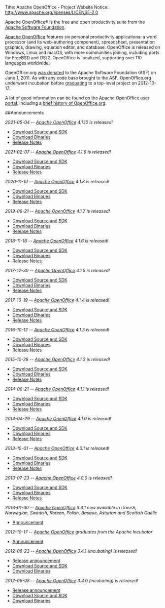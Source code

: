 Title:     Apache OpenOffice - Project Website
Notice: http://www.apache.org/licenses/LICENSE-2.0

Apache OpenOffice® is the free and open productivity suite from the [Apache Software Foundation][0].

[Apache OpenOffice][1] features six personal productivity applications: a word processor (and its web-authoring component),
spreadsheet, presentation graphics, drawing, equation editor, and database. OpenOffice is released on Windows, Linux and
macOS, with more communities joining, including ports for FreeBSD and OS/2. OpenOffice is localized, supporting over 110
languages worldwide.

OpenOffice.org [was donated][2] to the Apache Software Foundation (ASF) on June 1, 2011. As with any code base brought to
the ASF, OpenOffice.org underwent incubation before [graduating][3] to a top-level project on 2012-10-17.

A lot of good information can be found on the [Apache OpenOffice user portal][4], including a [brief history of
OpenOffice.org][5].

##Announcements

*2021-05-04 -- [Apache OpenOffice][1] 4.1.10 is released!*

  - [Download Source and SDK](https://openoffice.apache.org/downloads.html)
  - [Download Binaries](https://www.openoffice.org/download/)
  - [Release Notes](https://cwiki.apache.org/confluence/display/OOOUSERS/AOO+4.1.10+Release+Notes)

*2021-02-07 -- [Apache OpenOffice][1] 4.1.9 is released!*

  - [Download Source and SDK](https://openoffice.apache.org/downloads.html)
  - [Download Binaries](https://www.openoffice.org/download/)
  - [Release Notes](https://cwiki.apache.org/confluence/display/OOOUSERS/AOO+4.1.9+Release+Notes)

*2020-11-10 -- [Apache OpenOffice][1] 4.1.8 is released!*

  - [Download Source and SDK](https://openoffice.apache.org/downloads.html)
  - [Download Binaries](https://www.openoffice.org/download/)
  - [Release Notes](https://cwiki.apache.org/confluence/display/OOOUSERS/AOO+4.1.8+Release+Notes)

*2019-09-21 -- [Apache OpenOffice][1] 4.1.7 is released!*

  - [Download Source and SDK](https://openoffice.apache.org/downloads.html)
  - [Download Binaries](https://www.openoffice.org/download/)
  - [Release Notes](https://cwiki.apache.org/confluence/display/OOOUSERS/AOO+4.1.7+Release+Notes)

*2018-11-18 -- [Apache OpenOffice][1] 4.1.6 is released!*

  - [Download Source and SDK](https://openoffice.apache.org/downloads.html)
  - [Download Binaries](https://www.openoffice.org/download/)
  - [Release Notes](https://cwiki.apache.org/confluence/display/OOOUSERS/AOO+4.1.6+Release+Notes)

*2017-12-30 -- [Apache OpenOffice][1] 4.1.5 is released!*

  - [Download Source and SDK](https://openoffice.apache.org/downloads.html#release-archives)
  - [Download Binaries](https://www.openoffice.org/download/)
  - [Release Notes](https://cwiki.apache.org/confluence/display/OOOUSERS/AOO+4.1.5+Release+Notes)

*2017-10-19 -- [Apache OpenOffice][1] 4.1.4 is released!*

  - [Download Source and SDK](https://openoffice.apache.org/downloads.html#release-archives)
  - [Download Binaries](https://www.openoffice.org/download/)
  - [Release Notes](https://cwiki.apache.org/confluence/display/OOOUSERS/AOO+4.1.4+Release+Notes)

*2016-10-12 -- [Apache OpenOffice][1] 4.1.3 is released!*

  - [Download Source and SDK](https://openoffice.apache.org/downloads.html#release-archives)
  - [Download Binaries](https://www.openoffice.org/download/)
  - [Release Notes](https://cwiki.apache.org/confluence/display/OOOUSERS/AOO+4.1.3+Release+Notes)

*2015-10-28 -- [Apache OpenOffice][1] 4.1.2 is released!*

  - [Download Source and SDK](https://openoffice.apache.org/downloads.html#release-archives)
  - [Download Binaries](https://www.openoffice.org/download/)
  - [Release Notes](https://cwiki.apache.org/confluence/display/OOOUSERS/AOO+4.1.2+Release+Notes)

*2014-08-21 -- [Apache OpenOffice][1] 4.1.1 is released!*

  - [Download Source and SDK](https://openoffice.apache.org/downloads.html#release-archives)
  - [Download Binaries](https://www.openoffice.org/download/)
  - [Release Notes](https://cwiki.apache.org/confluence/display/OOOUSERS/AOO+4.1.1+Release+Notes)

*2014-04-29 -- [Apache OpenOffice][1] 4.1.0 is released!*

  - [Download Source and SDK](https://openoffice.apache.org/downloads.html#release-archives)
  - [Download Binaries](https://www.openoffice.org/download/)
  - [Release Notes](https://cwiki.apache.org/confluence/display/OOOUSERS/AOO+4.1+Release+Notes)

*2013-10-01 -- [Apache OpenOffice][1] 4.0.1 is released!*

  - [Download Source and SDK](https://openoffice.apache.org/downloads.html#release-archives)
  - [Download Binaries](https://www.openoffice.org/download/)
  - [Release Notes](https://cwiki.apache.org/confluence/display/OOOUSERS/AOO+4.0.1+Release+Notes)

*2013-07-23 -- [Apache OpenOffice][1] 4.0.0 is released!*

  - [Download Source and SDK](https://openoffice.apache.org/downloads.html#release-archives)
  - [Download Binaries](https://www.openoffice.org/download/)
  - [Release Notes](https://cwiki.apache.org/confluence/display/OOOUSERS/AOO+4.0+Release+Notes)

*2013-01-30 -- [Apache OpenOffice][1] 3.4.1 now available in Danish, Norwegian, Swedish, Korean, Polish, Basque, Asturian and Scottish Gaelic*

  - [Announcement](https://blogs.apache.org/OOo/entry/apache_openoffice_now_available_in)

*2012-10-17 -- [Apache OpenOffice][1] graduates from the Apache Incubator*

  - [Announcement](https://blogs.apache.org/OOo/entry/openoffice_graduates_from_the_apache)

*2012-08-23 -- [Apache OpenOffice][1] 3.4.1 (incubating) is released!*

  - [Release announcement](https://blogs.apache.org/OOo/entry/announcing_apache_openoffice_3_41)
  - [Download Source and SDK](https://openoffice.apache.org/downloads.html#release-archives)
  - [Download Binaries](https://www.openoffice.org/download)

*2012-05-08 -- [Apache OpenOffice][1] 3.4.0 (incubating) is released!*

  - [Release announcement](https://www.openoffice.org/news/aoo34.html)
  - [Download Source and SDK](https://openoffice.apache.org/downloads.html#release-archives)
  - [Download Binaries](https://www.openoffice.org/download/archive.html)


[0]: https://www.apache.org/
[1]: https://www.openoffice.org/
[2]: http://www.marketwire.com/press-release/statements-on-openofficeorg-contribution-to-apache-nasdaq-orcl-1521400.htm
[3]: https://blogs.apache.org/OOo/entry/openoffice_graduates_from_the_apache
[4]: https://www.openoffice.org/
[5]: https://www.openoffice.org/about/
